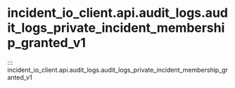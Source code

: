 # incident_io_client.api.audit_logs.audit_logs_private_incident_membership_granted_v1

::: incident_io_client.api.audit_logs.audit_logs_private_incident_membership_granted_v1
